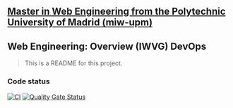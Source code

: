 ## [Master in Web Engineering from the Polytechnic University of Madrid (miw-upm)](http://miw.etsisi.upm.es)
## Web Engineering: Overview (IWVG) DevOps
> This is a README for this project.

### Code status
[![CI](https://github.com/feiyu28/iwvg-devops-liu-feiyu/actions/workflows/ci.yml/badge.svg?branch=develop)](https://github.com/feiyu28/iwvg-devops-liu-feiyu/actions/workflows/ci.yml)
[![Quality Gate Status](https://sonarcloud.io/api/project_badges/measure?project=iwvg-devops-liu-feiyu&metric=alert_status)](https://sonarcloud.io/summary/new_code?id=iwvg-devops-liu-feiyu)
